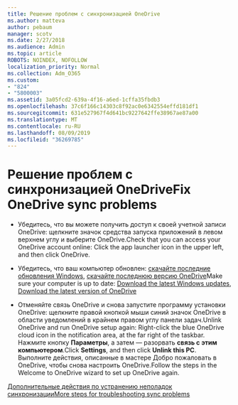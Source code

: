 ```yaml
---
title: Решение проблем с синхронизацией OneDrive
ms.author: matteva
author: pebaum
manager: scotv
ms.date: 2/27/2018
ms.audience: Admin
ms.topic: article
ROBOTS: NOINDEX, NOFOLLOW
localization_priority: Normal
ms.collection: Adm_O365
ms.custom:
- "824"
- "5800003"
ms.assetid: 3a05fcd2-639a-4f16-a6ed-1cffa35fbdb3
ms.openlocfilehash: 37c6f166c14303c8f92ac0e6342554effd181df1
ms.sourcegitcommit: 631e527967f4d641bc9227642ffe38967ae87a00
ms.translationtype: MT
ms.contentlocale: ru-RU
ms.lasthandoff: 08/09/2019
ms.locfileid: "36269785"
---
```

# <a name="fix-onedrive-sync-problems"></a><span data-ttu-id="1ffee-102">Решение проблем с синхронизацией OneDrive</span><span class="sxs-lookup"><span data-stu-id="1ffee-102">Fix OneDrive sync problems</span></span>

- <span data-ttu-id="1ffee-103">Убедитесь, что вы можете получить доступ к своей учетной записи OneDrive: щелкните значок средства запуска приложений в левом верхнем углу и выберите OneDrive.</span><span class="sxs-lookup"><span data-stu-id="1ffee-103">Check that you can access your OneDrive account online: Click the app launcher icon in the upper left, and then click OneDrive.</span></span>
    
- <span data-ttu-id="1ffee-104">Убедитесь, что ваш компьютер обновлен: [скачайте последние обновления Windows](http://go.microsoft.com/fwlink/p/?LinkId=825773), [скачайте последнюю версию OneDrive](https://go.microsoft.com/fwlink/p/?linkid=844652)</span><span class="sxs-lookup"><span data-stu-id="1ffee-104">Make sure your computer is up to date: [Download the latest Windows updates](http://go.microsoft.com/fwlink/p/?LinkId=825773), [Download the latest version of OneDrive](https://go.microsoft.com/fwlink/p/?linkid=844652)</span></span>
    
- <span data-ttu-id="1ffee-105">Отменяйте связь OneDrive и снова запустите программу установки OneDrive: щелкните правой кнопкой мыши синий значок OneDrive в области уведомлений в крайнем правом углу панели задач.</span><span class="sxs-lookup"><span data-stu-id="1ffee-105">Unlink OneDrive and run OneDrive setup again: Right-click the blue OneDrive cloud icon in the notification area, at the far right of the taskbar.</span></span> <span data-ttu-id="1ffee-106">Нажмите кнопку **Параметры**, а затем — разорвать **связь с этим компьютером**.</span><span class="sxs-lookup"><span data-stu-id="1ffee-106">Click **Settings**, and then click **Unlink this PC**.</span></span> <span data-ttu-id="1ffee-107">Выполните действия, описанные в мастере Добро пожаловать в OneDrive, чтобы снова настроить OneDrive.</span><span class="sxs-lookup"><span data-stu-id="1ffee-107">Follow the steps in the Welcome to OneDrive wizard to set up OneDrive again.</span></span>
    
[<span data-ttu-id="1ffee-108">Дополнительные действия по устранению неполадок синхронизации</span><span class="sxs-lookup"><span data-stu-id="1ffee-108">More steps for troubleshooting sync problems</span></span>](https://support.office.com/article/fix-onedrive-for-business-sync-problems-207e983e-146d-404c-a994-672ef29e1f90?ui=en-US&rs=en-US&ad=US)
  

